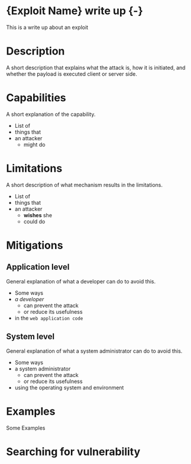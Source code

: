 # {Exploit Name} write up {-}
This is a write up about an exploit 

# Description
A short description that explains what the attack is, how it is initiated, and whether the payload is executed client or server side. 

# Capabilities
A short explanation of the capability.

- List of
- things that 
- an attacker
  - might do

# Limitations
A short description of what mechanism results in the limitations.

- List of
- things that 
- an attacker
  - **wishes** she
  - could do

# Mitigations

## Application level
General explanation of what a developer can do to avoid this.

- Some ways
- _a developer_
  - can prevent the attack
  - or reduce its usefulness
- in the ```web application code```

## System level
General explanation of what a system administrator can do to avoid this.

- Some ways
- a system administrator
  - can prevent the attack 
  - or reduce its usefulness
- using the operating system and environment

# Examples
Some Examples

# Searching for vulnerability